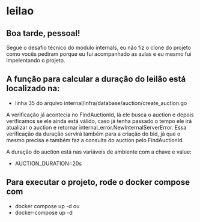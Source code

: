 # leilao

## Boa tarde, pessoal!

Segue o desafio técnico do módulo internals, eu não fiz o clone do projeto como vocês pediram porque eu fui 
acompanhado as aulas e eu mesmo fui impelentando o projeto. 

## A função para calcular a duração do leilão está localizado na: 
* linha 35 do arquivo internal/infra/database/auction/create_auction.go

A verificação já acontecia no FindAuctionId, lá ele busca o auction e depois verificamos se ele ainda está válido, 
caso já tenha passado o tempo ele irá atualizar o auction e retornar internal_error.NewInternalServerError. Essa verificação da
duração servirá também para a criação do bid, já que o mesmo precisa e também faz a consulta do auction pelo FindAuctionId.

A duração do auction está nas variáveis de ambiente com a chave e value:
* AUCTION_DURATION=20s



## Para executar o projeto, rode o docker compose com
* docker compose up -d
ou 
* docker-compose up -d